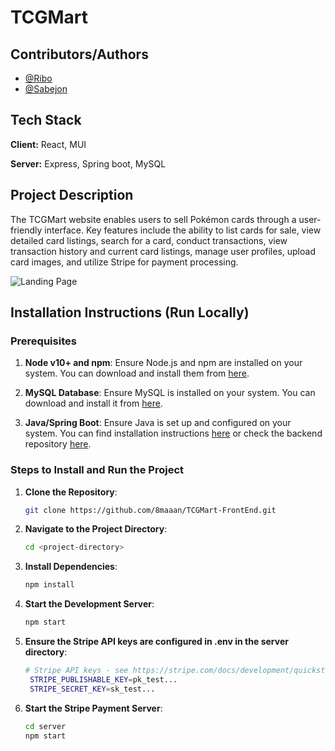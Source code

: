 # TCGMart

## Contributors/Authors

- [@Ribo](https://www.github.com/8maaan)
- [@Sabejon](https://github.com/NifaNii)

## Tech Stack
**Client:** React, MUI

**Server:** Express, Spring boot, MySQL

## Project Description

The TCGMart website enables users to sell Pokémon cards through a user-friendly interface. Key features include the ability to list cards for sale, view detailed card listings, search for a card, conduct transactions, view transaction history and current card listings, manage user profiles, upload card images, and utilize Stripe for payment processing.

![Landing Page](https://i.imgur.com/1rBoNND.png "TCGMart Landing Page")

## Installation Instructions (Run Locally)

### Prerequisites
1. **Node v10+ and npm**: Ensure Node.js and npm are installed on your system. You can download and install them from [here](https://nodejs.org/).

2. **MySQL Database**: Ensure MySQL is installed on your system. You can download and install it from [here](https://www.mysql.com/products/workbench/).

3. **Java/Spring Boot**: Ensure Java is set up and configured on your system. You can find installation instructions [here](https://www.oracle.com/ph/java/technologies/downloads/) or check the backend repository [here](https://github.com/8maaan/TCGMart).

### Steps to Install and Run the Project
1. **Clone the Repository**: 
   ```bash
   git clone https://github.com/8maaan/TCGMart-FrontEnd.git

2. **Navigate to the Project Directory**: 
   ```bash
   cd <project-directory>

3. **Install Dependencies**: 
   ```bash
   npm install

4. **Start the Development Server**: 
   ```bash
   npm start

5. **Ensure the Stripe API keys are configured in .env in the server directory**: 
   ```bash
   # Stripe API keys - see https://stripe.com/docs/development/quickstart#api-keys
    STRIPE_PUBLISHABLE_KEY=pk_test...
    STRIPE_SECRET_KEY=sk_test...

6. **Start the Stripe Payment Server**: 
   ```bash
   cd server
   npm start
